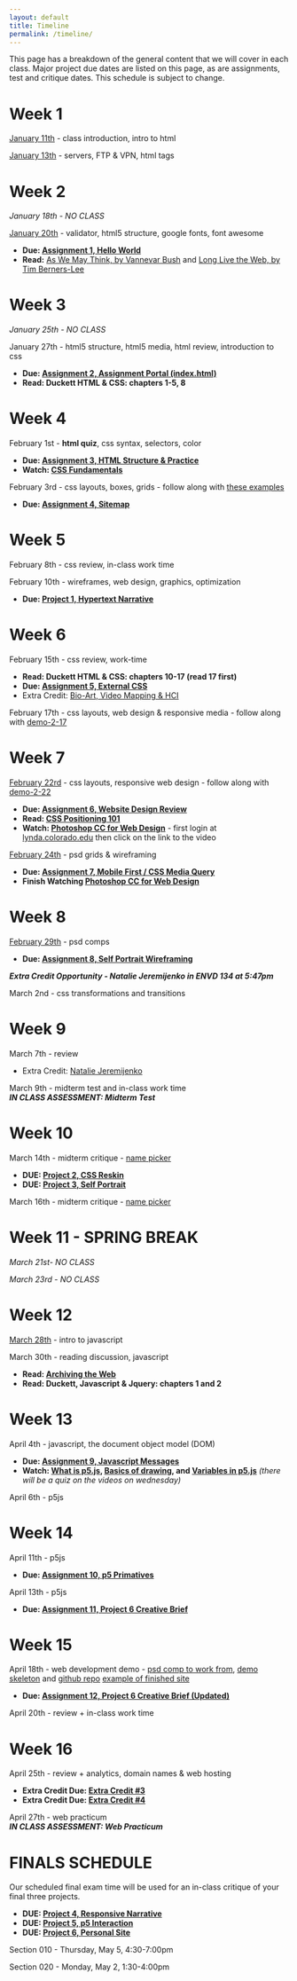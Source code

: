 ```yaml
---
layout: default
title: Timeline
permalink: /timeline/
---
```


This page has a breakdown of the general content that we will cover in each class. Major project due dates are listed on this page, as are assignments, test and critique dates. This schedule is subject to change. 

# Week 1
[January 11th](/web-spring-16/class-1) - class introduction, intro to html

[January 13th](/web-spring-16/class-2) - servers, FTP & VPN, html tags

# Week 2
*January 18th - NO CLASS*

[January 20th](/web-spring-16/class-3) - validator, html5 structure, google fonts, font awesome

+ **Due: [Assignment 1, Hello World](/web-spring-16/assignment-1)**
+ **Read:** [As We May Think, by Vannevar Bush](http://www.theatlantic.com/magazine/archive/1945/07/as-we-may-think/303881/) and [Long Live the Web, by Tim Berners-Lee](http://ariellehein.com/readings/Berners-Lee-Long-Live-The-Web.pdf)

# Week 3
*January 25th - NO CLASS*

January 27th - html5 structure, html5 media, html review, introduction to css

+ **Due: [Assignment 2, Assignment Portal (index.html)](/web-spring-16/assignment-2)**
+ **Read: Duckett HTML & CSS: chapters 1-5, 8**

# Week 4
February 1st - **html quiz**, css syntax, selectors, color

+ **Due: [Assignment 3, HTML Structure & Practice](/web-spring-16/assignment-3)**
+ **Watch: [CSS Fundamentals](http://www.lynda.com/Web-Interactive-CSS-tutorials/CSS-Fundamentals/80436-2.html)**

February 3rd - css layouts, boxes, grids - follow along with [these examples](https://github.com/coloringchaos/atls2200-examples)

+ **Due: [Assignment 4, Sitemap](/web-spring-16/assignment-4)**

# Week 5
February 8th - css review, in-class work time

February 10th - wireframes, web design, graphics, optimization

+ **Due: [Project 1, Hypertext Narrative](/web-spring-16/project-1)**

# Week 6
February 15th - css review, work-time

+ **Read: Duckett HTML & CSS: chapters 10-17 (read 17 first)**
+ **Due: [Assignment 5, External CSS](/web-spring-16/assignment-5)**
+ Extra Credit: [Bio-Art, Video Mapping & HCI](/web-spring-16/extracredit-1)

February 17th - css layouts, web design & responsive media - follow along with [demo-2-17](https://github.com/coloringchaos/atls2200-examples)

# Week 7
[February 22rd](/web-spring-16/css-positioning) - css layouts, responsive web design - follow along with [demo-2-22](https://github.com/coloringchaos/atls2200-examples)

+ **Due: [Assignment 6, Website Design Review](/web-spring-16/assignment-6)**
+ **Read: [CSS Positioning 101](http://alistapart.com/article/css-positioning-101)**
+ **Watch: [Photoshop CC for Web Design](http://www.lynda.com/Photoshop-tutorials/Photoshop-CC-Web-Design/145211-2.html)** - first login at [lynda.colorado.edu](http://lynda.colorado.edu/) then click on the link to the video

[February 24th](/web-spring-16/psd-wireframing) - psd grids & wireframing

+ **Due: [Assignment 7, Mobile First / CSS Media Query](/web-spring-16/assignment-7)**
+ **Finish Watching [Photoshop CC for Web Design](http://www.lynda.com/Photoshop-tutorials/Photoshop-CC-Web-Design/145211-2.html)**

# Week 8
[February 29th](/web-spring-16/psd-wireframing) - psd comps

+ **Due: [Assignment 8, Self Portrait Wireframing](/web-spring-16/assignment-8)**

***Extra Credit Opportunity - Natalie Jeremijenko in ENVD 134 at 5:47pm***

March 2nd - css transformations and transitions
<!-- [psd web design quiz answers](/web-spring-16/resources/psd-quiz-answers.pdf) -->

# Week 9
March 7th - review

+ Extra Credit: [Natalie Jeremijenko](/web-spring-16/extracredit-2)

March 9th - midterm test and in-class work time <br>
***IN CLASS ASSESSMENT: Midterm Test***

# Week 10

March 14th - midterm critique - [name picker](http://creative.colorado.edu/~heinae/web/name-picker/)

+ **DUE: [Project 2, CSS Reskin](/web-spring-16/project-2)**
+ **DUE: [Project 3, Self Portrait](/web-spring-16/project-3)**

March 16th - midterm critique - [name picker](http://creative.colorado.edu/~heinae/web/name-picker/)

# Week 11 - SPRING BREAK
*March 21st- NO CLASS*

*March 23rd - NO CLASS*

# Week 12
[March 28th](/web-spring-16/js-intro) - intro to javascript

March 30th - reading discussion, javascript

+ **Read: [Archiving the Web](http://www.newyorker.com/magazine/2015/01/26/cobweb)**
+ **Read: Duckett, Javascript & Jquery: chapters 1 and 2**

# Week 13
April 4th - javascript, the document object model (DOM)

+ **Due: [Assignment 9, Javascript Messages](/web-spring-16/assignment-9)**
+ **Watch: [What is p5.js](https://vimeo.com/channels/learningp5js/137979313), [Basics of drawing](https://vimeo.com/channels/learningp5js/137979314), and [Variables in p5.js](https://vimeo.com/channels/learningp5js/138327548)** *(there will be a quiz on the videos on wednesday)*
<!-- + **Watch: [Javascript for Web Designers](https://www.lynda.com/JavaScript-tutorials/JavaScript-Web-Designers/144203-2.html)** - first login at [lynda.colorado.edu](http://lynda.colorado.edu/) then click on the link to the video -->

April 6th - p5js

<!-- + **Watch: [Shiffman Videos]()** -->

# Week 14
April 11th - p5js

+ **Due: [Assignment 10, p5 Primatives](/web-spring-16/assignment-10)**

April 13th - p5js

+ **Due: [Assignment 11, Project 6 Creative Brief](/web-spring-16/assignment-11)**

# Week 15
April 18th - web development demo - [psd comp to work from](/web-spring-16/resources/web-design-demo-comp.psd), [demo skeleton](/web-spring-16/resources/demo-skeleton.zip) and [github repo](https://github.com/coloringchaos/atls2200-examples/tree/master/web-dev-demo) [example of finished site](http://creative.colorado.edu/~heinae/web/web-dev-demo/)

+ **Due: [Assignment 12, Project 6 Creative Brief (Updated)](/web-spring-16/assignment-12)**

April 20th - review + in-class work time

# Week 16
April 25th - review + analytics, domain names & web hosting

+ **Extra Credit Due: [Extra Credit #3](/web-spring-16/extracredit-3)**
+ **Extra Credit Due: [Extra Credit #4](/web-spring-16/extracredit-4)**

April 27th - web practicum <br>
***IN CLASS ASSESSMENT: Web Practicum***

# FINALS SCHEDULE

Our scheduled final exam time will be used for an in-class critique of your final three projects. 

+ **DUE: [Project 4, Responsive Narrative](/web-spring-16/project-4)**
+ **DUE: [Project 5, p5 Interaction ](/web-spring-16/project-5)**
+ **DUE: [Project 6, Personal Site](/web-spring-16/project-6)**

Section 010 - Thursday, May 5, 4:30-7:00pm

Section 020 - Monday, May 2, 1:30-4:00pm
